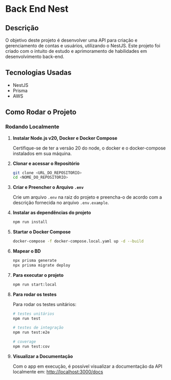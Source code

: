 # Back End Nest

## Descrição

O objetivo deste projeto é desenvolver uma API para criação e gerenciamento de contas e usuários, utilizando o NestJS. Este projeto foi criado com o intuito de estudo e aprimoramento de habilidades em desenvolvimento back-end.

## Tecnologias Usadas

- NestJS
- Prisma
- AWS

## Como Rodar o Projeto

### Rodando Localmente

1. **Instalar Node.js v20, Docker e Docker Compose**

   Certifique-se de ter a versão 20 do node, o docker e o docker-compose instalados em sua máquina.

2. **Clonar e acessar o Repositório**

   ```bash
   git clone <URL_DO_REPOSITORIO>
   cd <NOME_DO_REPOSITORIO>
   ```

3. **Criar e Preencher o Arquivo `.env`**

   Crie um arquivo `.env` na raiz do projeto e preencha-o de acordo com a descrição fornecida no arquivo `.env.example`.

4. **Instalar as dependências do projeto**

   ```bash
   npm run install
   ```

5. **Startar o Docker Compose**

   ```bash
   docker-compose -f docker-compose.local.yaml up -d --build
   ```

6. **Mapear o BD**

    ```bash
    npx prisma generate
    npx prisma migrate deploy
    ```

7. **Para executar o projeto**

    ```bash
    npm run start:local
    ```

8. **Para rodar os testes**

   Para rodar os testes unitários:

   ```bash
   # testes unitários
   npm run test

   # testes de integração
   npm run test:e2e

   # coverage
   npm run test:cov
   ```

9. **Visualizar a Documentação**

   Com o app em execução, é possível visualizar a documentação da API localmente em: [http://localhost:3000/docs](http://localhost:3000/docs)

